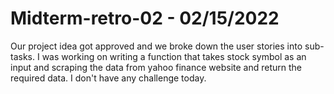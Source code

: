 # Midterm-retro-02 - 02/15/2022

Our project idea got approved and we broke down the user stories into sub-tasks. I was working on writing a function that takes stock symbol as an input and scraping the data from yahoo finance website and return the required data. I don't have any challenge today.
